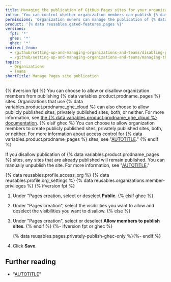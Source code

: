 ```yaml
---
title: Managing the publication of GitHub Pages sites for your organization
intro: 'You can control whether organization members can publish {% data variables.product.prodname_pages %} sites from repositories in the organization{% ifversion ghec %} and restrict the visibilities that members can choose for the sites{% endif %}.'
permissions: 'Organization owners can manage the publication of {% data variables.product.prodname_pages %} sites from repositories in the organization.'
product: '{% data reusables.gated-features.pages %}'
versions:
  fpt: '*'
  ghes: '*'
  ghec: '*'
redirect_from:
  - /github/setting-up-and-managing-organizations-and-teams/disabling-publication-of-github-pages-sites-for-your-organization
  - /github/setting-up-and-managing-organizations-and-teams/managing-the-publication-of-github-pages-sites-for-your-organization
topics:
  - Organizations
  - Teams
shortTitle: Manage Pages site publication
---
```


{% ifversion fpt %}
You can choose to allow or disallow organization members from publishing {% data variables.product.prodname_pages %} sites. Organizations that use {% data variables.product.prodname_ghe_cloud %} can also choose to allow publicly published sites, privately published sites, both, or neither. For more information, see [the {% data variables.product.prodname_ghe_cloud %} documentation](/enterprise-cloud@latest/organizations/managing-organization-settings/managing-the-publication-of-github-pages-sites-for-your-organization).
{% elsif ghec %}
You can choose to allow organization members to create publicly published sites, privately published sites, both, or neither. For more information about access control for {% data variables.product.prodname_pages %} sites, see "[AUTOTITLE](/pages/getting-started-with-github-pages/changing-the-visibility-of-your-github-pages-site)."
{% endif %}

If you disallow publication of {% data variables.product.prodname_pages %} sites, any sites that are already published will remain published. You can manually unpublish the site. For more information, see "[AUTOTITLE](/pages/getting-started-with-github-pages/unpublishing-a-github-pages-site)."

{% data reusables.profile.access_org %}
{% data reusables.profile.org_settings %}
{% data reusables.organizations.member-privileges %}
{% ifversion fpt %}
1. Under "Pages creation, select or deselect **Public**.
{% elsif ghec %}
1. Under "Pages creation", select the visibilities you want to allow and deselect the visibilities you want to disallow.
{% else %}
1. Under "Pages creation", select or deselect **Allow members to publish sites**.
{% endif %}
{%- ifversion fpt or ghec %}

   {% data reusables.pages.privately-publish-ghec-only %}{%- endif %}

1. Click **Save**.

## Further reading

- "[AUTOTITLE](/pages/getting-started-with-github-pages/about-github-pages)"
